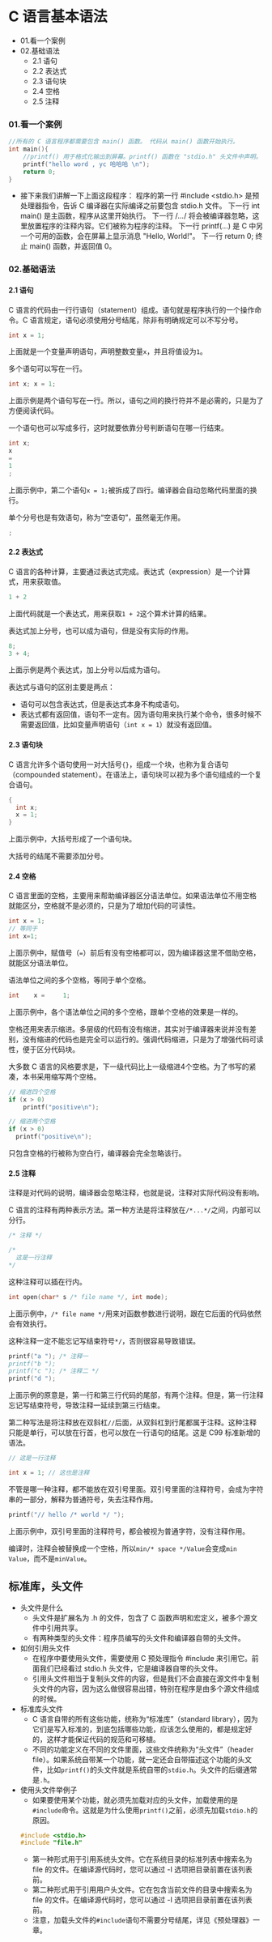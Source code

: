 # C 语言基本语法
- 01.看一个案例
- 02.基础语法
    - 2.1 语句
    - 2.2 表达式
    - 2.3 语句块
    - 2.4 空格
    - 2.5 注释




### 01.看一个案例
```c
//所有的 C 语言程序都需要包含 main() 函数。 代码从 main() 函数开始执行。
int main(){
    //printf() 用于格式化输出到屏幕。printf() 函数在 "stdio.h" 头文件中声明。
    printf("hello word , yc 哈哈哈 \n");
    return 0;
}
```
- 接下来我们讲解一下上面这段程序：
程序的第一行 #include <stdio.h> 是预处理器指令，告诉 C 编译器在实际编译之前要包含 stdio.h 文件。
下一行 int main() 是主函数，程序从这里开始执行。
下一行 /*...*/ 将会被编译器忽略，这里放置程序的注释内容。它们被称为程序的注释。
下一行 printf(...) 是 C 中另一个可用的函数，会在屏幕上显示消息 "Hello, World!"。
下一行 return 0; 终止 main() 函数，并返回值 0。



### 02.基础语法
#### 2.1 语句

C 语言的代码由一行行语句（statement）组成。语句就是程序执行的一个操作命令。C 语言规定，语句必须使用分号结尾，除非有明确规定可以不写分号。

```c
int x = 1;
```

上面就是一个变量声明语句，声明整数变量`x`，并且将值设为`1`。

多个语句可以写在一行。

```c
int x; x = 1;
```

上面示例是两个语句写在一行。所以，语句之间的换行符并不是必需的，只是为了方便阅读代码。

一个语句也可以写成多行，这时就要依靠分号判断语句在哪一行结束。

```c
int x;
x
=
1
;
```

上面示例中，第二个语句`x = 1;`被拆成了四行。编译器会自动忽略代码里面的换行。

单个分号也是有效语句，称为“空语句”，虽然毫无作用。

```c
;
```

#### 2.2 表达式

C 语言的各种计算，主要通过表达式完成。表达式（expression）是一个计算式，用来获取值。

```c
1 + 2
```

上面代码就是一个表达式，用来获取`1 + 2`这个算术计算的结果。

表达式加上分号，也可以成为语句，但是没有实际的作用。

```c
8;
3 + 4;
```

上面示例是两个表达式，加上分号以后成为语句。

表达式与语句的区别主要是两点：

- 语句可以包含表达式，但是表达式本身不构成语句。
- 表达式都有返回值，语句不一定有。因为语句用来执行某个命令，很多时候不需要返回值，比如变量声明语句（`int x = 1`）就没有返回值。

#### 2.3 语句块

C 语言允许多个语句使用一对大括号`{}`，组成一个块，也称为复合语句（compounded statement）。在语法上，语句块可以视为多个语句组成的一个复合语句。

```c
{
  int x;
  x = 1;
}
```

上面示例中，大括号形成了一个语句块。

大括号的结尾不需要添加分号。

#### 2.4 空格

C 语言里面的空格，主要用来帮助编译器区分语法单位。如果语法单位不用空格就能区分，空格就不是必须的，只是为了增加代码的可读性。

```c
int x = 1;
// 等同于
int x=1;
```

上面示例中，赋值号（`=`）前后有没有空格都可以，因为编译器这里不借助空格，就能区分语法单位。

语法单位之间的多个空格，等同于单个空格。

```c
int    x =     1;
```

上面示例中，各个语法单位之间的多个空格，跟单个空格的效果是一样的。

空格还用来表示缩进。多层级的代码有没有缩进，其实对于编译器来说并没有差别，没有缩进的代码也是完全可以运行的。强调代码缩进，只是为了增强代码可读性，便于区分代码块。

大多数 C 语言的风格要求是，下一级代码比上一级缩进4个空格。为了书写的紧凑，本书采用缩写两个空格。

```c
// 缩进四个空格
if (x > 0)
    printf("positive\n");

// 缩进两个空格
if (x > 0)
  printf("positive\n");
```

只包含空格的行被称为空白行，编译器会完全忽略该行。

#### 2.5 注释

注释是对代码的说明，编译器会忽略注释，也就是说，注释对实际代码没有影响。

C 语言的注释有两种表示方法。第一种方法是将注释放在`/*...*/`之间，内部可以分行。

```c
/* 注释 */

/*
  这是一行注释
*/
```

这种注释可以插在行内。

```c
int open(char* s /* file name */, int mode);
```

上面示例中，`/* file name */`用来对函数参数进行说明，跟在它后面的代码依然会有效执行。

这种注释一定不能忘记写结束符号`*/`，否则很容易导致错误。

```c
printf("a "); /* 注释一
printf("b ");
printf("c "); /* 注释二 */
printf("d ");
```

上面示例的原意是，第一行和第三行代码的尾部，有两个注释。但是，第一行注释忘记写结束符号，导致注释一延续到第三行结束。

第二种写法是将注释放在双斜杠`//`后面，从双斜杠到行尾都属于注释。这种注释只能是单行，可以放在行首，也可以放在一行语句的结尾。这是 C99 标准新增的语法。

```c
// 这是一行注释

int x = 1; // 这也是注释
```

不管是哪一种注释，都不能放在双引号里面。双引号里面的注释符号，会成为字符串的一部分，解释为普通符号，失去注释作用。

```c
printf("// hello /* world */ ");
```

上面示例中，双引号里面的注释符号，都会被视为普通字符，没有注释作用。

编译时，注释会被替换成一个空格，所以`min/* space */Value`会变成`min Value`，而不是`minValue`。






## 标准库，头文件
- 头文件是什么
    - 头文件是扩展名为 .h 的文件，包含了 C 函数声明和宏定义，被多个源文件中引用共享。
    - 有两种类型的头文件：程序员编写的头文件和编译器自带的头文件。 
- 如何引用头文件
    - 在程序中要使用头文件，需要使用 C 预处理指令 #include 来引用它。前面我们已经看过 stdio.h 头文件，它是编译器自带的头文件。 
    - 引用头文件相当于复制头文件的内容，但是我们不会直接在源文件中复制头文件的内容，因为这么做很容易出错，特别在程序是由多个源文件组成的时候。
- 标准库头文件
    - C 语言自带的所有这些功能，统称为“标准库”（standard library），因为它们是写入标准的，到底包括哪些功能，应该怎么使用的，都是规定好的，这样才能保证代码的规范和可移植。
    - 不同的功能定义在不同的文件里面，这些文件统称为“头文件”（header file）。如果系统自带某一个功能，就一定还会自带描述这个功能的头文件，比如`printf()`的头文件就是系统自带的`stdio.h`。头文件的后缀通常是`.h`。
- 使用头文件举例子
    - 如果要使用某个功能，就必须先加载对应的头文件，加载使用的是`#include`命令。这就是为什么使用`printf()`之前，必须先加载`stdio.h`的原因。
    ```c
    #include <stdio.h>
    #include "file.h"
    ```
    - 第一种形式用于引用系统头文件。它在系统目录的标准列表中搜索名为 file 的文件。在编译源代码时，您可以通过 -I 选项把目录前置在该列表前。
    - 第二种形式用于引用用户头文件。它在包含当前文件的目录中搜索名为 file 的文件。在编译源代码时，您可以通过 -I 选项把目录前置在该列表前。
    - 注意，加载头文件的`#include`语句不需要分号结尾，详见《预处理器》一章。




